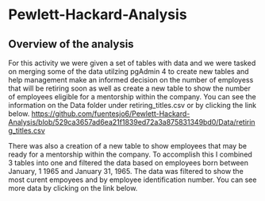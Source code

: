 # Pewlett-Hackard-Analysis

## Overview of the analysis
For this activity we were given a set of tables with data and we were tasked on merging some of the data utilzing pgAdmin 4 to create new tables and help management make an informed decision on the number of employess that will be retiring soon as well as create a new table to show the number of employees eligible for a mentorship within the company. 
You can see the information on the Data folder under retiring_titles.csv or by clicking the link below.
https://github.com/fuentesjo6/Pewlett-Hackard-Analysis/blob/529ca3657ad6ea21f1839ed72a3a875831349bd0/Data/retiring_titles.csv 

There was also a creation of a new table to show employees that may be ready for a mentorship within the company. To accomplish this I combined 3 tables into one and filtered the data based on employees born between January, 1 1965 and January 31, 1965. The data was filtered to show the most curent empoyees and by employee identification number. You can see more data by clicking on the link below. 
